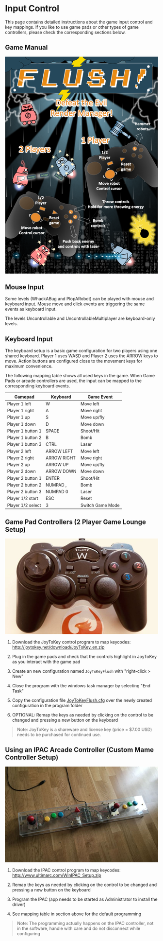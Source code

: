 # Input Control

This page contains detailed instructions about the game input control and key mappings.
If you like to use game pads or other types of game controllers, please check the corresponding sections below.

## Game Manual

![Flush! Manual](media/manual.png)

## Mouse Input

Some levels (WhackABug and PlopARobot) can be played with mouse and keyboard input.
Mouse move and click events are triggering the same events as keyboard input.

The levels Uncontrollable and UncontrollableMultiplayer are keyboard-only levels.


## Keyboard Input

The keyboard setup is a basic game configuration for two players using one shared keyboard.
Player 1 uses WASD and Player 2 uses the ARROW keys to move. Action buttons are configured close to the movement keys for maximum convenience.

The following mapping table shows all used keys in the game.
When Game Pads or arcade controllers are used, the input can be mapped to the corresponding keyboard events.

|Gamepad|Keyboard|Game Event|
|-----|---------------|-----|
|Player 1 left|W|Move left|
|Player 1 right|A|Move right|
|Player 1 up|S|Move up/fly|
|Player 1 down|D|Move down|
|Player 1 button 1|SPACE|Shoot/Hit|
|Player 1 button 2|B|Bomb|
|Player 1 button 3|CTRL|Laser|
|Player 2 left|ARROW LEFT|Move left|
|Player 2 right|ARROW RIGHT|Move right|
|Player 2 up|ARROW UP|Move up/fly|
|Player 2 down|ARROW DOWN|Move down|
|Player 2 button 1|ENTER|Shoot/Hit|
|Player 2 button 2|NUMPAD ,|Bomb|
|Player 2 button 3|NUMPAD 0|Laser|
|Player 1/2 start|ESC|Reset|
|Player 1/2 select|3|Switch Game Mode|

## Game Pad Controllers (2 Player Game Lounge Setup)

![Game Pad](media/GamePad.jpg)

1. Download the JoyToKey control program to map keycodes: http://joytokey.net/download/JoyToKey_en.zip

2. Plug in the game pads and check that the controls highlight in JoyToKey as you interact with the game pad

3. Create an new configuration named ```JoyToKeyFlush``` with "right-click > New"

4. Close the program with the windows task manager by selecting "End Task"

5. Copy the configuration file [JoyToKeyFlush.cfg](software/JoyToKeyFlush.cfg) over the newly created configuration in the program folder

6. OPTIONAL: Remap the keys as needed by clicking on the control to be changed and pressing a new button on the keyboard

> Note: JoyToKey is a shareware and license key (price = $7.00 USD) needs to be purchased for continued use.


## Using an IPAC Arcade Controller (Custom Mame Controller Setup)

![Game Pad](media/ArcadeBoard.jpg)

1. Download the IPAC control program to map keycodes: http://www.ultimarc.com/WinIPAC_Setup.zip

2. Remap the keys as needed by clicking on the control to be changed and pressing a new button on the keyboard

3. Program the IPAC (app needs to be started as Administrator to install the driver)

4. See mapping table in section above for the default programming

> Note: The programming actually happens on the IPAC controller, not in the software, handle with care and do not disconnect while configuring
